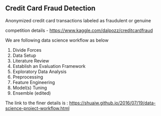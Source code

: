 ## Credit Card Fraud Detection

Anonymized credit card transactions labeled as fraudulent or genuine

competition details - https://www.kaggle.com/dalpozz/creditcardfraud

We are following data science workflow as below

1. Divide Forces
2. Data Setup
3. Literature Review
4. Establish an Evaluation Framework
5. Exploratory Data Analysis
6. Preprocessing
7. Feature Engineering
8. Model(s) Tuning
9. Ensemble (edited)

The link to the finer details is : https://shuaiw.github.io/2016/07/19/data-science-project-workflow.html  
